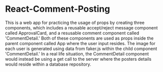 # React-Comment-Posting

This is a web app for practicing the usage of props by creating three components, which includes a reusable accept/reject message component called ApprovalCard, and a resusable comment component called 'CommentDetail.' Both of these components are used as props inside the parent component called App where the user input resides. The image for each user is generated using data from faker.js within the child component 'CommentDetail.' In a real life situation, the CommentDetail component would instead be using a get call to the server where the posters details would reside within a database repository.
